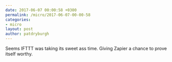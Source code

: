 ```yaml
---
date: 2017-06-07 00:00:58 +0300
permalink: /micro/2017-06-07-00-00-58
categories:
- micro
layout: post
author: patdryburgh
---
```


Seems IFTTT was taking its sweet ass time. Giving Zapier a chance to prove itself worthy.